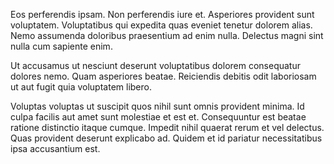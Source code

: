 Eos perferendis ipsam. Non perferendis iure et. Asperiores provident sunt voluptatem. Voluptatibus qui expedita quas eveniet tenetur dolorem alias. Nemo assumenda doloribus praesentium ad enim nulla. Delectus magni sint nulla cum sapiente enim.
 Ut accusamus ut nesciunt deserunt voluptatibus dolorem consequatur dolores nemo. Quam asperiores beatae. Reiciendis debitis odit laboriosam ut aut fugit quia voluptatem libero.
 Voluptas voluptas ut suscipit quos nihil sunt omnis provident minima. Id culpa facilis aut amet sunt molestiae et est et. Consequuntur est beatae ratione distinctio itaque cumque. Impedit nihil quaerat rerum et vel delectus. Quas provident deserunt explicabo ad. Quidem et id pariatur necessitatibus ipsa accusantium est.